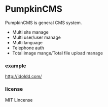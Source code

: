 # PumpkinCMS

PumpkinCMS is general CMS system.
* Multi site manage
* Multi user/user manage
* Multi language
* Telephone auth
* Total image mange/Total file upload manage

### example
http://idoldd.com/

### license
MIT Lincense
